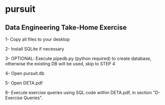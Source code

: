 # pursuit
Data Engineering Take-Home Exercise
---------------------

1- Copy all files to your desktop

2- Install SQLite if necessary

3- OPTIONAL:
Execute pipedb.py (python required) to create database, otherwise the existing DB will be used, skip to STEP 4

4- Open pursuit.db

5- Open DETA.pdf

6- Execute exercise queries using SQL code within DETA.pdf, in section "D- Exercise Queries".


